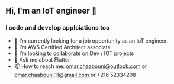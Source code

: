 ## Hi, I'm an IoT engineer 👋
### I code and develop applciations too
<!--
**omar-chaabouni/omar-chaabouni** is a ✨ _special_ ✨ repository because its `README.md` (this file) appears on your GitHub profile.

Here are some ideas to get you started:
- 🤔 I’m looking for help with ...
- 😄 Pronouns: ...
- ⚡ Fun fact: ...
🔭
-->
- 🤔 I’m currently looking for a job opportunity as an IoT engineer.
- 🌱 I’m AWS Certified Architect associate
- 👯 I’m looking to collaborate on Dev / IOT projects
- 💬 Ask me about Flutter
- 📫 How to reach me: omar.chaabouni@outlook.com or omar.chaabouni.11@gmail.com or +216 52334208

